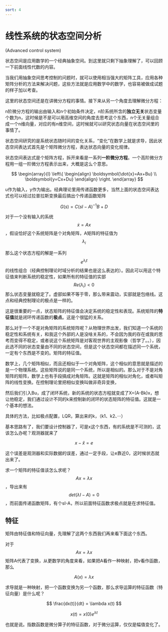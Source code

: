 ```yaml
---
sort: 4
---
```

# 线性系统的状态空间分析

(Advanced control system)

状态空间是应用数学的一个经典抽象空间。到这里就只剩下抽象理解了，可以回顾一下前面线性代数的内容。

当我们用抽象空间思考控制的问题时，就可以使用相当强大的矩阵工具，应用各种矩阵分析的方法来解决问题，这些方法就是应用数学中的数学，也容易被做成试题的样子加以考查。

这里的状态空间还是在讲微分方程的事情。接下来从另一个角度去理解微分方程：

n阶微分方程的输出由输入和n个初始条件决定，n阶系统所含的**独立无关**状态变量个数为n，这时候是不是可以用高维空间的角度去思考这个东西，n个无关量组合成一个n维向量，对应的有n维空间，这时候就可以研究状态向量在状态空间里的事情了。


状态空间研究的是系统状态随时间的变化关系，“变化”在数学上就是求导，因此状态空间表达式首先是个矩阵微分方程，表达状态向量的变化规律。


状态空间表达式是个矩阵方程，拆开来看是一系列**一阶微分方程**。一个高阶微分方程用一组一阶微分方程表示出来，大概是这么个意思。

$$
\begin{array}{l}
    \left\{
        \begin{align}
            \boldsymbol{\dot{x}=Ax+Bu} \\
            \boldsymbol{y=Cx+Du}
        \end{align}
    \right.
\end{array}
$$

u作为输入，y作为输出。经典理论里用传递函数更多，当然上面的状态空间表达式也可以经过拉普拉斯变换最后搞出个传递函数矩阵

$$ G(s) = C({s}I-A)^{-1}B+D $$

对于一个没有输入的系统$$ \dot{x} = Ax $$，假设恰好这个系统矩阵是个对角矩阵，A矩阵的特征值为$$\lambda_{i}$$

那么这个状态方程的解是一系列$$ e^{\lambda_{i}t} $$的线性组合（经典控制理论时域分析的结果也是这么表达的）。因此可以用这个特征值来判断系统的稳定性，如果所有的特征值的实部$$ Re(\lambda_{i})<0 $$那么状态变量就稳定了。虚部如果不等于零，那么带来震动，实部就是包络线。这点和经典控制理论的极点是一样的。

这是很重要的一点，状态矩阵的特征值会决定系统的稳定性和表现。系统矩阵的**特征值**就是闭环传递函数的**极点**。这是个很猛的关系。


那么对于一个不是对角矩阵的系统矩阵呢？从物理世界出发，我们知道一个系统的稳定性和系统有关，和我这个外部的人是没啥关系的，不会因为我的存在或我的思考而变得不稳定，或者说这个系统矩阵是对客观世界的主观影像（哲学了。。），因此选不同的状态变量由不同的状态空间，但是这个状态空间都在描述同一个系统，一定有个东西是不变的。矩阵的特征值。

数学上，几个矩阵相似，而且还相似于一个对角矩阵，这个相似的意思就是描述的是一个物理系统。这些矩阵说的是同一个系统，所以是相似的。那么对于不是对角矩阵的矩阵，数学上也有手段搞成对角矩阵。这就是矩阵的相似对角化，或者叫矩阵的线性变换。在控制理论里把相似变换叫做非奇异变换，

然后我们引入Bu，成了闭环系统，新的系统的状态方程就变成了X=(A-Bk)x，想让他稳定，我们通过设计不同的k来控制新的闭环的状态矩阵的特征值。这就是一个基本的想法。


具体的方法，比如极点配置，LQR，算出来的k，（k1、k2、···）

基本思路有了，我们要设计控制器了，可是x这个东西，有的系统是不可测的，这该怎么办呢？观测器就来了

$$ x - \hat{x} =e $$

这个误差是观测器和实际数据的误差，通过一定手段，让e靠近0，这时候状态就出来了。

求一个矩阵的特征值该怎么求呢？$$ Ax=\lambda x $$，导出来有$$ det(\lambda I-A)=0 $$，而前面传递函数矩阵，有个sI-A，所以前面特征函数求极点就是在求特征值。


## 特征

矩阵由特征值和特征向量，先理解了这两个东西我们再来看下面这个东西。

对于$$ Ax = \lambda x $$矩阵A代表了变换，从更数学的角度来看，如果把A看作一种映射，把v看作函数，那么

$$ A(x) = \lambda x $$


求导就是一种映射，把一个函数变换为另一个函数，那么求导运算的特征函数（特征向量）是什么呢？

$$ \frac{dx(t)}{dt} = \lambda x(t) $$

$$ x(t) = x(0)e^{\lambda t} $$

也就是说。指数函数是微分算子的特征函数，对于微分运算，仅仅是幅值变化了。






